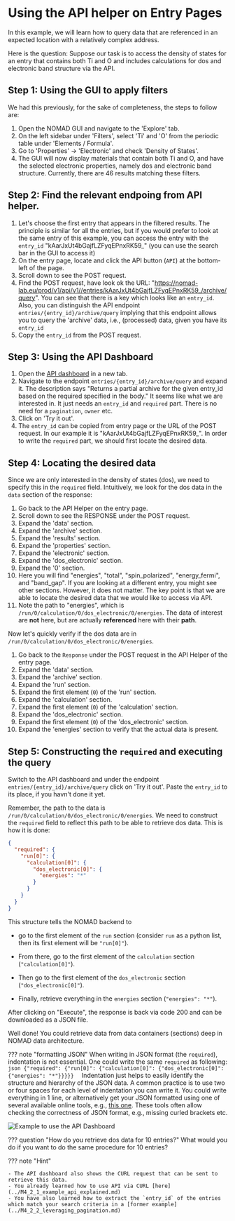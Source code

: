 # Using the API helper on Entry Pages

In this example, we will learn how to query data that are referenced in an expected location with a relatively complex address.

Here is the question: Suppose our task is to access the density of states for an entry that contains both Ti and O and includes calculations for dos and electronic band structure via the API.

## Step 1: Using the GUI to apply filters

We had this previously, for the sake of completeness, the steps to follow are:

1. Open the NOMAD GUI and navigate to the 'Explore' tab.
2. On the left sidebar under 'Filters', select 'Ti' and 'O' from the periodic table under 'Elements / Formula'.
3. Go to 'Properties' -> 'Electronic' and check 'Density of States'.
4. The GUI will now display materials that contain both Ti and O, and have the selected electronic properties, namely dos and electronic band structure. Currently, there are 46 results matching these filters.

## Step 2: Find the relevant endpoing from API helper.

1. Let's choose the first entry that appears in the filtered results. The principle is similar for all the entries, but if you would prefer to look at the same entry of this example, you can access the entry with the `entry_id` "kAarJxUt4bGajfLZFyqEPnxRK59_" (you can use the search bar in the GUI to access it)
2. On the entry page, locate and click the API button (`API`) at the bottom-left of the page.
3. Scroll down to see the POST request.
5. Find the POST request, have look ok the URL: "https://nomad-lab.eu/prod/v1/api/v1//entries/kAarJxUt4bGajfLZFyqEPnxRK59_/archive/query". You can see that there is a key which looks like an `entry_id`. Also, you can distinguish the API endpoint `entries/{entry_id}/archive/query` implying that this endpoint allows you to query the 'archive' data, i.e., (processed) data, given you have its `entry_id`
6. Copy the `entry_id` from the POST request.

## Step 3: Using the API Dashboard

1. Open the [API dashboard](https://nomad-lab.eu/prod/v1/api/v1/extensions/docs) in a new tab.
2. Navigate to the endpoint `entries/{entry_id}/archive/query` and expand it. The description says "Returns a partial archive for the given entry_id based on the required specified in the body." It seems like what we are interested in. It just needs an `entry_id` and `required` part. There is no need for a `pagination`, `owner` etc.
3. Click on 'Try it out'.
4. The `entry_id` can be copied from entry page or the URL of the POST request. In our example it is "kAarJxUt4bGajfLZFyqEPnxRK59_". In order to write the `required` part, we should first locate the desired data.

## Step 4: Locating the desired data

Since we are only interested in the density of states (dos), we need to specify this in the `required` field. Intuitively, we look for the dos data in the `data` section of the response:

1. Go back to the API Helper on the entry page.
2. Scroll down to see the RESPONSE under the POST request.
3. Expand the 'data' section.
4. Expand the 'archive' section.
5. Expand the 'results' section.
6. Expand the 'properties' section.
7. Expand the 'electronic' section.
8. Expand the 'dos_electronic' section.
9. Expand the '0' section.
10. Here you will find "energies", "total", "spin_polarized", "energy_fermi", and "band_gap". If you are looking at a different entry, you might see other sections. However, it does not matter. The key point is that we are able to locate the desired data that we would like to access via API.
11. Note the path to "energies", which is `/run/0/calculation/0/dos_electronic/0/energies`. The data of interest are **not** here, but are actually **referenced** here with their **path**. 

Now let's quickly verify if the dos data are in `/run/0/calculation/0/dos_electronic/0/energies`. 

1. Go back to the `Response` under the POST request in the API Helper of the entry page.
2. Expand the 'data' section.
3. Expand the 'archive' section.
4. Expand the 'run' section.
5. Expand the first element (`0`) of the 'run' section.
6. Expand the 'calculation' section.
7. Expand the first element (`0`) of the 'calculation' section.
8. Expand the 'dos_electronic' section.
9. Expand the first element (`0`) of the 'dos_electronic' section.
10. Expand the 'energies' section to verify that the actual data is present.

## Step 5: Constructing the `required` and executing the query 

Switch to the API dashboard and under the endpoint `entries/{entry_id}/archive/query` click on 'Try it out'. Paste the `entry_id` to its place, if you havn't done it yet.

Remember, the path to the data is `/run/0/calculation/0/dos_electronic/0/energies`. We need to construct the `required` field to reflect this path to be able to retrieve dos data. This is how it is done:

```json
{
  "required": {
    "run[0]": {
      "calculation[0]": {
        "dos_electronic[0]": {
          "energies": "*"
        }
      }
    }
  }
}
```

This structure tells the NOMAD backend to 

* go to the first element of the `run` section (consider `run` as a python list, then its first element will be `"run[0]"`).
  
* From there, go to the first element of the `calculation` section (`"calculation[0]"`). 

* Then go to the first element of the `dos_electronic` section (`"dos_electronic[0]"`).

* Finally, retrieve everything in the `energies` section (`"energies": "*"`).

After clicking on "Execute", the response is back via code 200 and can be downloaded as a JSON file.

Well done! You could retrieve data from data containers (sections) deep in NOMAD data architecture.

??? note "formatting JSON"
    When writing in JSON format (the `required`), indentation is not essential. One could write the same `required` as following:
    ```json
    {"required": {"run[0]": {"calculation[0]": {"dos_electronic[0]": {"energies": "*"}}}}} 
    ```
    Indentation just helps to easily identify the structure and hierarchy of the JSON data. A common practice is to use two or four spaces for each level of indentation you can write it. You could write everything in 1 line, or alternatively get your JSON formatted using one of several available online tools, e.g., [this one](https://jsonformatter.org/). These tools often allow checking the correctness of JSON format, e.g., missing curled brackets etc.


![Example to use the API Dashboard](../../images/TiO_dos_complete.gif)

??? question "How do you retrieve dos data for 10 entries?"
    What would you do if you want to do the same procedure for 10 entries?

??? note "Hint"

    - The API dashboard also shows the CURL request that can be sent to retrieve this data.
    - You already learned how to use API via CURL [here](../M4_2_1_example_api_explained.md) 
    - You have also learned how to extract the `entry_id` of the entries which match your search criteria in a [former example](../M4_2_2_leveraging_pagination.md) 







